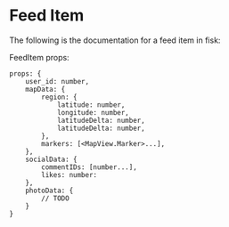 # Feed Item
The following is the documentation for a feed item in fisk:

FeedItem props:

~~~~
props: {
    user_id: number,
    mapData: {
        region: {
            latitude: number,
            longitude: number,
            latitudeDelta: number,
            latitudeDelta: number,
        },
        markers: [<MapView.Marker>...],
    },
    socialData: {
        commentIDs: [number...],
        likes: number:
    },
    photoData: {
        // TODO
    }
}
~~~~